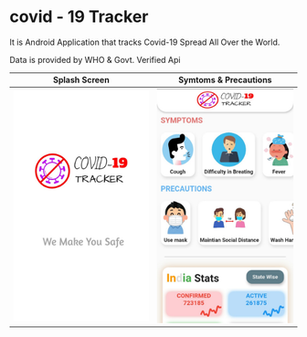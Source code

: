 # covid - 19 Tracker

It is Android Application that tracks Covid-19 Spread All Over the World.

Data is provided by WHO & Govt. Verified Api

| Splash Screen     | Symtoms & Precautions      |
|------------|-------------|
| <img src="splash_screen.jpg" width="250"> | <img src="symptoms_precautions.jpg" width="250"> |
